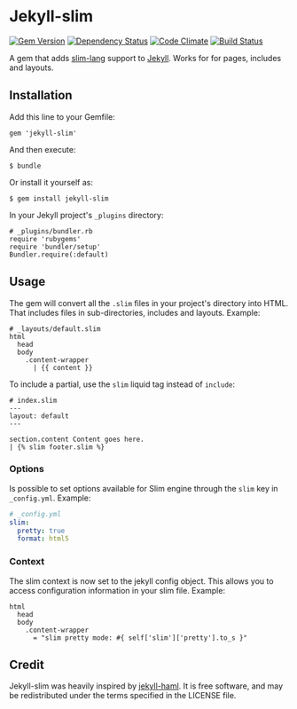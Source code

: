 # Jekyll-slim

[![Gem Version](https://badge.fury.io/rb/jekyll-slim.png)](http://badge.fury.io/rb/jekyll-slim) [![Dependency Status](https://gemnasium.com/kaishin/jekyll-slim.png)](https://gemnasium.com/kaishin/jekyll-slim) [![Code Climate](https://codeclimate.com/github/kaishin/jekyll-slim.png)](https://codeclimate.com/github/kaishin/jekyll-slim) [![Build Status](https://travis-ci.org/kaishin/jekyll-slim.png)](https://travis-ci.org/kaishin/jekyll-slim)

A gem that adds [slim-lang](http://slim-lang.com) support to [Jekyll](http://github.com/mojombo/jekyll). Works for for pages, includes and layouts.

## Installation

Add this line to your Gemfile:

    gem 'jekyll-slim'

And then execute:

    $ bundle

Or install it yourself as:

    $ gem install jekyll-slim

In your Jekyll project's `_plugins` directory:

    # _plugins/bundler.rb
    require 'rubygems'
    require 'bundler/setup'
    Bundler.require(:default)

## Usage

The gem will convert all the `.slim` files in your project's directory into HTML. That includes files in sub-directories, includes and layouts. Example:

```haml
# _layouts/default.slim
html
  head
  body
    .content-wrapper
      | {{ content }}
```
To include a partial, use the `slim` liquid tag instead of `include`:

```haml
# index.slim
---
layout: default
---

section.content Content goes here.
| {% slim footer.slim %}

```

### Options

Is possible to set options available for Slim engine through the `slim` key in `_config.yml`. Example:

```yaml
# _config.yml
slim:
  pretty: true
  format: html5
```

### Context

The slim context is now set to the jekyll config object. This allows you to access configuration information in your slim file. Example:

```haml
html
  head
  body
    .content-wrapper
      = "slim pretty mode: #{ self['slim']['pretty'].to_s }"
```

## Credit

Jekyll-slim was heavily inspired by [jekyll-haml](https://github.com/samvincent/jekyll-haml). It is free software, and may be redistributed under the terms specified in the LICENSE file.

